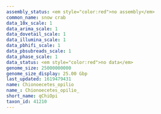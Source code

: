```yaml
---
assembly_status: <em style="color:red">no assembly</em>
common_name: snow crab
data_10x_scale: 1
data_arima_scale: 1
data_dovetail_scale: 1
data_illumina_scale: 1
data_pbhifi_scale: 1
data_pbsubreads_scale: 1
data_phase_scale: 1
data_status: <em style="color:red">no data</em>
genome_size: 25000000000
genome_size_display: 25.00 Gbp
last_updated: 1619479431
name: Chionoecetes_opilio
name_: Chionoecetes_opilio_
short_name: qChiOpi
taxon_id: 41210
---
```

